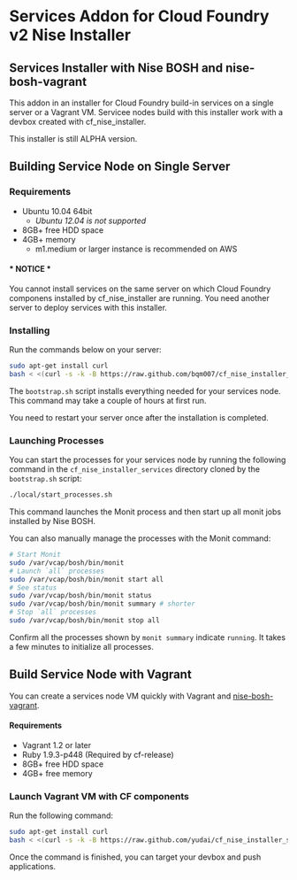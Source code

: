 # Services Addon for Cloud Foundry v2 Nise Installer 

## Services Installer with Nise BOSH and nise-bosh-vagrant

This addon in an installer for Cloud Foundry build-in services on a single server or a Vagrant VM. Servicee nodes build with this installer work with a devbox created with cf_nise_installer.

This installer is still ALPHA version.


## Building Service Node on Single Server


### Requirements

* Ubuntu 10.04 64bit
   * *Ubuntu 12.04 is not supported*
* 8GB+ free HDD space
* 4GB+ memory
   * m1.medium or larger instance is recommended on AWS

#### * NOTICE *

You cannot install services on the same server on which Cloud Foundry componens installed by cf_nise_installer are running. You need another server to deploy services with this installer.

### Installing 

Run the commands below on your server:

```sh
sudo apt-get install curl
bash < <(curl -s -k -B https://raw.github.com/bqm007/cf_nise_installer_services/${INSTALLER_BRANCH:-master}/local/bootstrap.sh)
```

The `bootstrap.sh` script installs everything needed for your services node. This command may take a couple of hours at first run.

You need to restart your server once after the installation is completed.

### Launching Processes

You can start the processes for your services node by running the following command in the `cf_nise_installer_services` directory cloned by the `bootstrap.sh` script:

```sh
./local/start_processes.sh
```

This command launches the Monit process and then start up all monit jobs installed by Nise BOSH.

You can also manually manage the processes with the Monit command:

```sh
# Start Monit
sudo /var/vcap/bosh/bin/monit
# Launch `all` processes
sudo /var/vcap/bosh/bin/monit start all
# See status
sudo /var/vcap/bosh/bin/monit status
sudo /var/vcap/bosh/bin/monit summary # shorter
# Stop `all` processes
sudo /var/vcap/bosh/bin/monit stop all
```

Confirm all the processes shown by `monit summary` indicate `running`. It takes a few minutes to initialize all processes.

## Build Service Node with Vagrant

You can create a services node VM quickly with Vagrant and [nise-bosh-vagrant](https://github.com/BrianMMcClain/nise-bosh-vagrant).

#### Requirements

* Vagrant 1.2 or later
* Ruby 1.9.3-p448 (Required by cf-release)
* 8GB+ free HDD space
* 4GB+ free memory

### Launch Vagrant VM with CF components

Run the following command:

```sh
sudo apt-get install curl
bash < <(curl -s -k -B https://raw.github.com/yudai/cf_nise_installer_services/${INSTALLER_BRANCH:-master}/vagrant/bootstrap.sh)
```
Once the command is finished, you can target your devbox and push applications.

